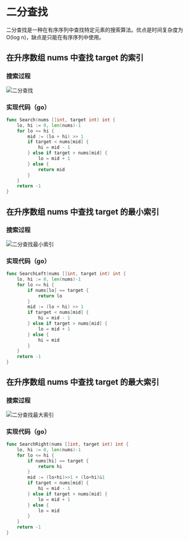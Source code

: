 # 二分查找


二分查找是一种在有序序列中查找特定元素的搜索算法。优点是时间复杂度为 O(log n)，缺点是只能在有序序列中使用。

## 在升序数组 nums 中查找 target 的索引

### 搜索过程

![二分查找](https://raw.githubusercontent.com/ltlin9/note-img/master/blog-img/二分查找.svg)

### 实现代码（go）

```go
func Search(nums []int, target int) int {
	lo, hi := 0, len(nums)-1
	for lo <= hi {
		mid := (lo + hi) >> 1
		if target < nums[mid] {
			hi = mid - 1
		} else if target > nums[mid] {
			lo = mid + 1
		} else {
			return mid
		}
	}
	return -1
}
```

## 在升序数组 nums 中查找 target 的最小索引

### 搜索过程

![二分查找最小索引](https://raw.githubusercontent.com/ltlin9/note-img/master/blog-img/二分查找最小索引.svg)

### 实现代码（go）

```go
func SearchLeft(nums []int, target int) int {
	lo, hi := 0, len(nums)-1
	for lo <= hi {
		if nums[lo] == target {
			return lo
		}
		mid := (lo + hi) >> 1
		if target < nums[mid] {
			hi = mid - 1
		} else if target > nums[mid] {
			lo = mid + 1
		} else {
			hi = mid
		}
	}
	return -1
}
```

## 在升序数组 nums 中查找 target 的最大索引

### 搜索过程

![二分查找最大索引](https://raw.githubusercontent.com/ltlin9/note-img/master/blog-img/二分查找最大索引.svg)

### 实现代码（go）

```go
func SearchRight(nums []int, target int) int {
	lo, hi := 0, len(nums)-1
	for lo <= hi {
		if nums[hi] == target {
			return hi
		}
		mid := (lo+hi)>>1 + (lo+hi)&1
		if target < nums[mid] {
			hi = mid - 1
		} else if target > nums[mid] {
			lo = mid + 1
		} else {
			lo = mid
		}
	}
	return -1
}
```

